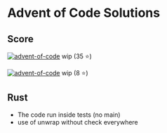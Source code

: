 # Advent of Code Solutions

## Score

[![advent-of-code](https://img.shields.io/badge/Advent_of_Code-2023-F80046.svg)](https://adventofcode.com/2023)
wip (35 ⭐️)

[![advent-of-code](https://img.shields.io/badge/Advent_of_Code-2022-F80046.svg)](https://adventofcode.com/2022)
wip (8 ⭐️)

## Rust

- The code run inside tests (no main)
- use of unwrap without check everywhere 



